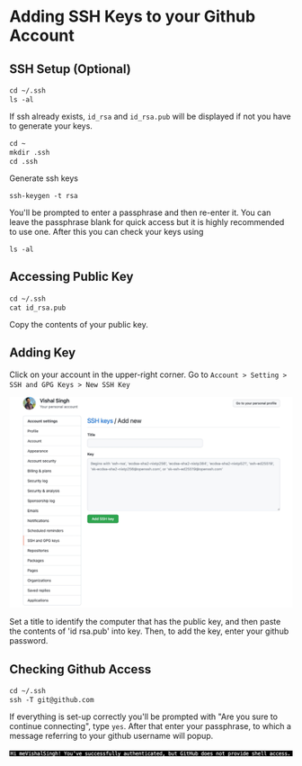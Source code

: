 # Adding SSH Keys to your Github Account

## SSH Setup (Optional)
```
cd ~/.ssh
ls -al
```
If ssh already exists, `id_rsa` and `id_rsa.pub` will be displayed if not you have to generate your keys.

```
cd ~
mkdir .ssh
cd .ssh
```
Generate ssh keys

```
ssh-keygen -t rsa
```

You'll be prompted to enter a passphrase and then re-enter it. You can leave the passphrase blank for quick access but it is highly recommended to use one. After this you can check your keys using

```
ls -al
```


## Accessing Public Key
```
cd ~/.ssh
cat id_rsa.pub
```
Copy the contents of your public key.

## Adding Key
Click on your account in the upper-right corner. Go to `Account > Setting > SSH and GPG Keys > New SSH Key` <br>

<img src="./.assets/new_SSH_keys.jpg" alt="sample" width="600"/>

Set a title to identify the computer that has the public key, and then paste the contents of 'id rsa.pub' into key. Then, to add the key, enter your github password.

## Checking Github Access
```
cd ~/.ssh
ssh -T git@github.com
```

If everything is set-up correctly you'll be prompted with "Are you sure to continue connecting", type `yes`. After that enter your passphrase, to which a message referring to your github username will popup.

<img src="./.assets/git_check.jpg" alt="check" width="700"/>
